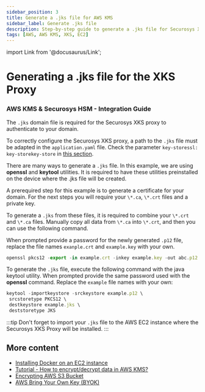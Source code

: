 ```yaml
---
sidebar_position: 3
title: Generate a .jks file for AWS KMS
sidebar_label: Generate .jks file 
description: Step-by-step guide to generate a .jks file for Securosys XKS Proxy integration with AWS KMS. Learn to configure with OpenSSL, Keytool, and application.yaml.
tags: [AWS, AWS KMS, XKS, EC2]
---
```


import Link from '@docusaurus/Link';

# Generating a .jks file for the XKS Proxy
### AWS KMS & Securosys HSM - Integration Guide

The ```.jks``` domain file is required for the Securosys XKS proxy to authenticate to your domain.

To correctly configure the Securosys XKS proxy, a path to the ```.jks``` file must be adapted in the ```application.yaml``` file. Check the parameter ```key-storessl: key-storekey-store``` in [this section](../../Installation/Installation.md#4-configure-the-securosys-xks-proxy).

There are many ways to generate a ```.jks``` file. In this example, we are using **openssl** and **keytool** utilities. It is required to have these utilities preinstalled on the device where the .jks file will be created.

A prerequired step for this example is to generate a certificate for your domain. For the next steps you will require your ```\*.ca```, ```\*.crt``` files and a private key.

To generate a ```.jks``` from these files, it is required to combine your ```\*.crt``` and ```\*.ca``` files. Manually copy all data from ```\*.ca``` into ```\*.crt```, and then you can use the following command.

When prompted provide a password for the newly generated ```.p12``` file, replace the file names ```exanple.crt``` and ```example.key``` with your own.

```js
openssl pkcs12 -export -in example.crt -inkey example.key -out abc.p12
```

To generate the ```.jks``` file, execute the following command with the java keytool utility. When prompted provide the same password used with the **openssl** command. Replace the ```example``` file names with your own:
```js
keytool -importkeystore -srckeystore example.p12 \
 srcstoretype PKCS12 \
 destkeystore example.jks \
 deststoretype JKS
```

:::tip Don't forget
to import your ```.jks``` file to the AWS EC2 instance where the Securosys XKS Proxy will be installed.
:::

## More content

- [Installing Docker on an EC2 instance](../../Installation/ec2-docker-installation.md)
- [Tutorial - How to encrypt/decrypt data in AWS KMS?](./Example-AWS-KMS.md)
- [Encrypting AWS S3 Bucket](../../Use-Cases/usecases)
- [AWS Bring Your Own Key (BYOK)](/aws-byok/overview)